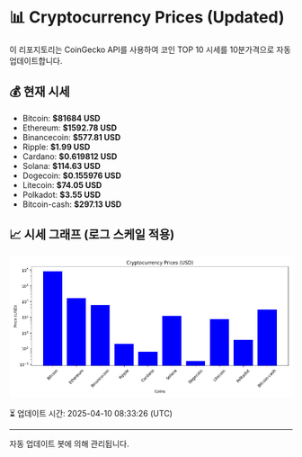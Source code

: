 
# 📊 Cryptocurrency Prices (Updated)

이 리포지토리는 CoinGecko API를 사용하여 코인 TOP 10 시세를 10분가격으로 자동 업데이트합니다.

## 💰 현재 시세
- Bitcoin: **$81684 USD**
- Ethereum: **$1592.78 USD**
- Binancecoin: **$577.81 USD**
- Ripple: **$1.99 USD**
- Cardano: **$0.619812 USD**
- Solana: **$114.63 USD**
- Dogecoin: **$0.155976 USD**
- Litecoin: **$74.05 USD**
- Polkadot: **$3.55 USD**
- Bitcoin-cash: **$297.13 USD**

## 📈 시세 그래프 (로그 스케일 적용)
![Crypto Prices](crypto_prices.png)

⏳ 업데이트 시간: 2025-04-10 08:33:26 (UTC)

---
자동 업데이트 봇에 의해 관리됩니다.
